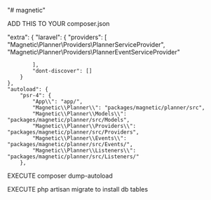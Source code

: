 "# magnetic" 


ADD THIS TO YOUR composer.json

  "extra": {
        "laravel": {
            "providers": [
                "Magnetic\\Planner\\Providers\\PlannerServiceProvider",
                "Magnetic\\Planner\\Providers\\PlannerEventServiceProvider"
                
            ],
            "dont-discover": []
        }
    },
    "autoload": {
        "psr-4": {
            "App\\": "app/",
            "Magnetic\\Planner\\": "packages/magnetic/planner/src",
            "Magnetic\\Planner\\Models\\": "packages/magnetic/planner/src/Models",
            "Magnetic\\Planner\\Providers\\": "packages/magnetic/planner/src/Providers",
            "Magnetic\\Planner\\Events\\": "packages/magnetic/planner/src/Events/",
            "Magnetic\\Planner\\Listeners\\": "packages/magnetic/planner/src/Listeners/"
        },

EXECUTE composer dump-autoload

EXECUTE php artisan migrate to install db tables